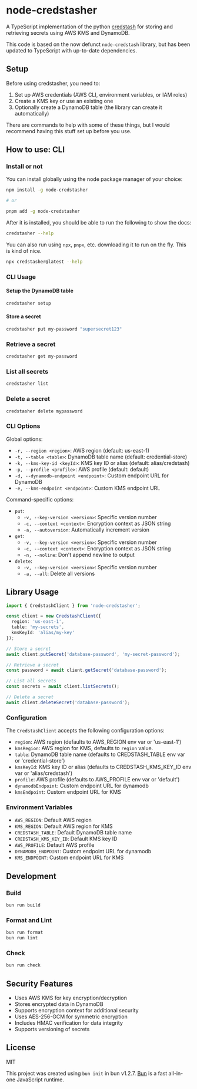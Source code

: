 # node-credstasher

A TypeScript implementation of the python [credstash](https://pypi.org/project/credstash/) for storing and retrieving secrets using AWS KMS and DynamoDB.

This code is based on the now defunct `node-credstash` library, but has been updated to TypeScript with up-to-date dependencies.

## Setup

Before using credstasher, you need to:

1. Set up AWS credentials (AWS CLI, environment variables, or IAM roles)
2. Create a KMS key or use an existing one
3. Optionally create a DynamoDB table (the library can create it automatically)

There are commands to help with some of these things, but I would recommend having this stuff set up before you use.

## How to use: CLI

### Install or not

You can install globally using the node package manager of your choice:

```bash
npm install -g node-credstasher

# or

pnpm add -g node-credstasher
```

After it is installed, you should be able to run the following to show the docs:

```bash
credstasher --help
```

Yuu can also run using `npx`, `pnpx`, etc. downloading it to run on the fly. This is kind of nice.

```bash
npx credstasher@latest --help
```

### CLI Usage

#### Setup the DynamoDB table

```bash
credstasher setup
```

#### Store a secret

```bash
credstasher put my-password "supersecret123"
```

### Retrieve a secret

```bash
credstasher get my-password
```

### List all secrets

```bash
credstasher list
```

### Delete a secret

```bash
credstasher delete mypassword
```

### CLI Options

Global options:

- `-r, --region <region>`: AWS region (default: us-east-1)
- `-t, --table <table>`: DynamoDB table name (default: credential-store)
- `-k, --kms-key-id <keyId>`: KMS key ID or alias (default: alias/credstash)
- `-p, --profile <profile>`: AWS profile (default: default)
- `-d, --dynamodb-endpoint <endpoint>`: Custom endpoint URL for DynamoDB
- `-e, --kms-endpoint <endpoint>`: Custom KMS endpoint URL

Command-specific options:

- `put`:
  - `-v, --key-version <version>`: Specific version number
  - `-c, --context <context>`: Encryption context as JSON string
  - `-a, --autoversion`: Automatically increment version
- `get`:
  - `-v, --key-version <version>`: Specific version number
  - `-c, --context <context>`: Encryption context as JSON string
  - `-n, --noline`: Don't append newline to output
- `delete`:
  - `-v, --key-version <version>`: Specific version number
  - `-a, --all`: Delete all versions

## Library Usage

```typescript
import { CredstashClient } from 'node-credstasher';

const client = new CredstashClient({
  region: 'us-east-1',
  table: 'my-secrets',
  kmsKeyId: 'alias/my-key'
});

// Store a secret
await client.putSecret('database-password', 'my-secret-password');

// Retrieve a secret
const password = await client.getSecret('database-password');

// List all secrets
const secrets = await client.listSecrets();

// Delete a secret
await client.deleteSecret('database-password');
```

### Configuration

The `CredstashClient` accepts the following configuration options:

- `region`: AWS region (defaults to AWS_REGION env var or 'us-east-1')
- `kmsRegion`: AWS region for KMS, defaults to `region` value.
- `table`: DynamoDB table name (defaults to CREDSTASH_TABLE env var or 'credential-store')
- `kmsKeyId`: KMS key ID or alias (defaults to CREDSTASH_KMS_KEY_ID env var or 'alias/credstash')
- `profile`: AWS profile (defaults to AWS_PROFILE env var or 'default')
- `dynamodbEndpoint`: Custom endpoint URL for dynamodb
- `kmsEndpoint`: Custom endpoint URL for KMS

### Environment Variables

- `AWS_REGION`: Default AWS region
- `KMS_REGION`: Default AWS region for KMS
- `CREDSTASH_TABLE`: Default DynamoDB table name
- `CREDSTASH_KMS_KEY_ID`: Default KMS key ID
- `AWS_PROFILE`: Default AWS profile
- `DYNAMODB_ENDPOINT`: Custom endpoint URL for dynamodb
- `KMS_ENDPOINT`: Custom endpoint URL for KMS

## Development

### Build

```bash
bun run build
```

### Format and Lint

```bash
bun run format
bun run lint
```

### Check

```bash
bun run check
```

## Security Features

- Uses AWS KMS for key encryption/decryption
- Stores encrypted data in DynamoDB
- Supports encryption context for additional security
- Uses AES-256-GCM for symmetric encryption
- Includes HMAC verification for data integrity
- Supports versioning of secrets

## License

MIT

This project was created using `bun init` in bun v1.2.7. [Bun](https://bun.sh) is a fast all-in-one JavaScript runtime.

